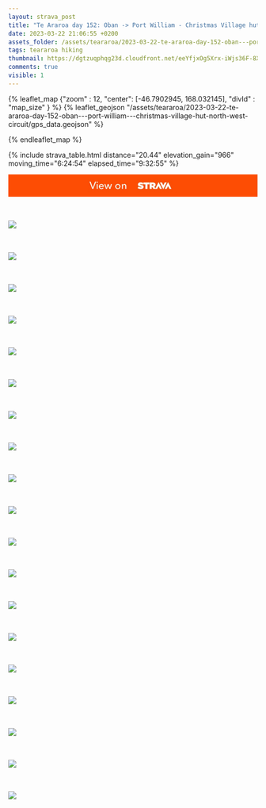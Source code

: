 ```yaml
---
layout: strava_post
title: "Te Araroa day 152: Oban -> Port William - Christmas Village hut (North-West circuit)"
date: 2023-03-22 21:06:55 +0200
assets_folder: /assets/teararoa/2023-03-22-te-araroa-day-152-oban---port-william---christmas-village-hut-north-west-circuit
tags: teararoa hiking
thumbnail: https://dgtzuqphqg23d.cloudfront.net/eeYfjxOg5Xrx-iWjs36F-8XfKu76frK3QDtGN9UryI8-1024x768.jpg
comments: true
visible: 1
---
```



{% leaflet_map {"zoom" : 12,
                  "center": [-46.7902945, 168.032145],
                 "divId" : "map_size" } %}
    {% leaflet_geojson "/assets/teararoa/2023-03-22-te-araroa-day-152-oban---port-william---christmas-village-hut-north-west-circuit/gps_data.geojson" %}

{% endleaflet_map %}





{% include strava_table.html distance="20.44" elevation_gain="966" moving_time="6:24:54" elapsed_time="9:32:55" %}

[![](/assets/strava.jpg)](https://www.strava.com/activities/8795437977)


<br />

![](https://dgtzuqphqg23d.cloudfront.net/eeYfjxOg5Xrx-iWjs36F-8XfKu76frK3QDtGN9UryI8-1024x768.jpg)


<br />

![](https://dgtzuqphqg23d.cloudfront.net/jrfzrmJ6lalZruVUrRBY3oNXs__HZN-VNvSqC_wdUkM-1024x768.jpg)


<br />

![](https://dgtzuqphqg23d.cloudfront.net/8y3GsDlu_jcN7XdDONfwY_9uDUi05X6GTzy9rI8aCkg-768x1024.jpg)


<br />

![](https://dgtzuqphqg23d.cloudfront.net/-8tNRzGVSYhXw2K7fFgIF2MPfaHlOUrMn_ux2IBgrZk-1024x768.jpg)


<br />

![](https://dgtzuqphqg23d.cloudfront.net/ze1NhcPSrpeWA1pndNEWdf4MOIHBGEkbkYUEvVsT838-1024x768.jpg)


<br />

![](https://dgtzuqphqg23d.cloudfront.net/cGzNl1yO5y56J7lDGuaXNpMJjcMqm9EW-GT3SiXG6Fg-1024x768.jpg)


<br />

![](https://dgtzuqphqg23d.cloudfront.net/dFPVB-ZyLZyiZPPUSyGFNFjT8piLfYTomZhnjke6xTo-1024x768.jpg)


<br />

![](https://dgtzuqphqg23d.cloudfront.net/OHXyvA74qyk_2ZChdRAVm4pHmORb_hsogtnq9_XKlxs-768x1024.jpg)


<br />

![](https://dgtzuqphqg23d.cloudfront.net/UYv3QAU3xRfwXsyX1cxCe6Ch-KzUii1vigH6nFWE3lQ-1024x768.jpg)


<br />

![](https://dgtzuqphqg23d.cloudfront.net/2jbbczXBPQtKJM1VeAPfz6iMRRBUpIuuj72Nkm3_hgY-1024x768.jpg)


<br />

![](https://dgtzuqphqg23d.cloudfront.net/MzUQOX7yUoFW-xkGFLZxM0Xfjf5TrktFYj_jZrMOcZ4-1024x768.jpg)


<br />

![](https://dgtzuqphqg23d.cloudfront.net/vff3LjoWVpnYehvSVxHkjrD8AEUJxluyx8fCXlzyQUs-1024x768.jpg)


<br />

![](https://dgtzuqphqg23d.cloudfront.net/r3vvYGo_q53T1B43DHmnCoDu9F3Og_Wj3A4xHVnsl08-768x1024.jpg)


<br />

![](https://dgtzuqphqg23d.cloudfront.net/YRfAlGZ83LIR4VLFn69gR1rKpt1blTs-PxNxUbKCGeQ-1024x768.jpg)


<br />

![](https://dgtzuqphqg23d.cloudfront.net/a6XfRdih5qrRAd9REndzHLDK-m8I-cKh2HwRgRaWNUA-1024x768.jpg)


<br />

![](https://dgtzuqphqg23d.cloudfront.net/30v1SDXjgPN_uEYoGH7CyvqbQ8xTU7QrMhfGG5HZAqU-768x1024.jpg)


<br />

![](https://dgtzuqphqg23d.cloudfront.net/HuBJxTd_hJ7F6NlP_Oom3uDH3GSNyhsu5IGgHSrRQxs-1024x768.jpg)


<br />

![](https://dgtzuqphqg23d.cloudfront.net/1QYXKZvaZGWGQv7soMG6mJtr5fRMNAj_2qrqUdj5U40-1024x768.jpg)


<br />

![](https://dgtzuqphqg23d.cloudfront.net/flvZKjkEaItBedxFY7spaSNkQelxc1yPrH0_vGb6T0Q-1024x768.jpg)
